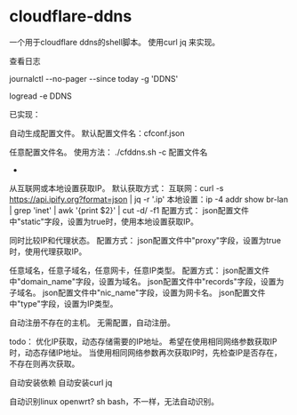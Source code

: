 # cloudflare-ddns

一个用于cloudflare ddns的shell脚本。
使用curl jq 来实现。


查看日志

journalctl --no-pager --since today -g 'DDNS'

logread -e DDNS

已实现：


自动生成配置文件。
    默认配置文件名：cfconf.json


任意配置文件名。
    使用方法：
    ./cfddns.sh -c 配置文件名

-
从互联网或本地设置获取IP。
    默认获取方式：
        互联网：curl -s https://api.ipify.org?format=json | jq -r '.ip'
        本地设置：ip -4 addr show br-lan | grep 'inet' | awk '{print $2}' | cut -d/ -f1
    配置方式：
        json配置文件中"static"字段，设置为true时，使用本地设置获取IP。


同时比较IP和代理状态。
    配置方式：
        json配置文件中"proxy"字段，设置为true时，使用代理获取IP。


任意域名，任意子域名，任意网卡，任意IP类型。
    配置方式：
        json配置文件中"domain_name"字段，设置为域名。
        json配置文件中"records"字段，设置为子域名。
        json配置文件中"nic_name"字段，设置为网卡名。
        json配置文件中"type"字段，设置为IP类型。


自动注册不存在的主机。
    无需配置，自动注册。

todo：
优化IP获取，动态存储需要的IP地址。
    希望在使用相同网络参数获取IP时，动态存储IP地址。
    当使用相同网络参数再次获取IP时，先检查IP是否存在，不存在则再次获取。

自动安装依赖
    自动安装curl jq

自动识别linux openwrt?
    sh bash，不一样，无法自动识别。
